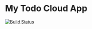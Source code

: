 # My Todo Cloud App

[![Build Status](https://travis-ci.org/dbaker-alfresco/my-todo-cloud.svg?branch=master)](https://travis-ci.org/dbaker-alfresco/my-todo-cloud)
